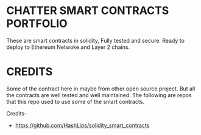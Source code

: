 # CHATTER  SMART CONTRACTS PORTFOLIO
These are smart contracts in solidity, Fully tested and secure. 
Ready to deploy to Ethereum Netwoke and Layer 2 chains.

# CREDITS
Some of the contract here in maybe from other open source project.
But all the contracts are well tested and well maintained.
The following are repos that this repo used to use some of the smart contracts.

Credits-
- https://github.com/HashLips/solidity_smart_contracts
